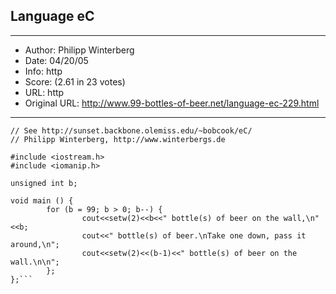 
## Language eC ##
---
- Author: Philipp Winterberg
- Date: 04/20/05
- Info: http
- Score:  (2.61 in 23 votes)
- URL: http
- Original URL: http://www.99-bottles-of-beer.net/language-ec-229.html
---

```// eC version of 99 Bottles of beer (Bottles.ec)
// See http://sunset.backbone.olemiss.edu/~bobcook/eC/
// Philipp Winterberg, http://www.winterbergs.de

#include <iostream.h>
#include <iomanip.h>

unsigned int b;

void main () {
        for (b = 99; b > 0; b--) {
                cout<<setw(2)<<b<<" bottle(s) of beer on the wall,\n"<<b;
                cout<<" bottle(s) of beer.\nTake one down, pass it around,\n";
                cout<<setw(2)<<(b-1)<<" bottle(s) of beer on the wall.\n\n";
        }; 
};```